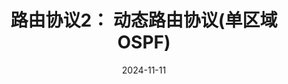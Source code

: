 ---
type: experiment
date: 2024-11-11
title: 路由协议2： 动态路由协议(单区域OSPF)
tldr: "单区域OSPF"
thumbnail: /static_files/presentations/experiment/ospf/ospf.png
links: 
    - url: /static_files/presentations/experiment/ospf/OSPF.ppt
      name: slides
    - url: /static_files/presentations/experiment/ospf/10-OSPF实验模板.doc
      name: template
    - url: https://web.ugreen.cloud/web/#/file/e9f5441aeff14d27a43f846a7a355164
      name: submission site
---